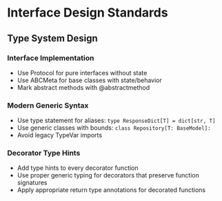# Interface Design Standards

## Type System Design

### Interface Implementation
- Use Protocol for pure interfaces without state
- Use ABCMeta for base classes with state/behavior
- Mark abstract methods with @abstractmethod

### Modern Generic Syntax
- Use type statement for aliases: `type ResponseDict[T] = dict[str, T]`
- Use generic classes with bounds: `class Repository[T: BaseModel]:`
- Avoid legacy TypeVar imports

### Decorator Type Hints
- Add type hints to every decorator function
- Use proper generic typing for decorators that preserve function signatures
- Apply appropriate return type annotations for decorated functions
